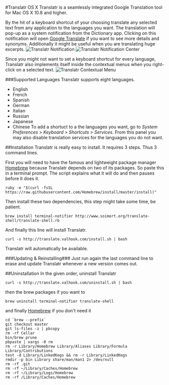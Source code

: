 #Translatr OS X
Translatr is a seamlessly integrated Google Translation tool for Mac OS X 10.8 and higher.

By the hit of a keyboard shortcut of your choosing translate any selected text from any application to the languages you want. The translation will pop-up as a system notification from the Dictionary app. Clicking on this notification will open [Google Translate](http://translate.google.com) if you want to see more details and synonyms. Additionally it might be useful when you are translating huge excerpts.
![Translatr Notification](http://s13.postimg.org/gmchih14n/translatr_notification.png)
![Translatr Notification Center](http://s24.postimg.org/e9lgqn66t/translatr_nc.png)

Since you might not want to set a keyboard shortcut for every language, Translatr also implements itself inside the contextual menus when you right-click on a selected text.
![Translatr Contextual Menu](http://s30.postimg.org/kha860nzl/translatr_menu.png)

###Supported Languages
Translatr supports eight languages.
  - English
  - French
  - Spanish
  - German
  - Italian
  - Russian
  - Japanese
  - Chinese
To add a shortuct to a the languages you want, go to *System Preferences > Keyboard > Shortcuts > Services*.
From this panel you may also disable translation services for the languages you do not want.

##Installation
Translatr is really easy to install. It requires 3 steps. Thus 3 command lines.

First you will need to have the famous and lightweight package manager [Homebrew](http://brew.sh/) because Translatr depends on two of its packages. So paste this in a terminal prompt. The script explains what it will do and then pauses before it does it.
```
ruby -e "$(curl -fsSL https://raw.githubusercontent.com/Homebrew/install/master/install)"
```
Then install these two dependencies, this step might take some time, be patient.
```
brew install terminal-notifier http://www.soimort.org/translate-shell/translate-shell.rb
```
And finally this line will install Translatr.
```
curl -s http://translate.valhook.com/install.sh | bash
```
Translatr will automatically be available.

###Updating & Reinstalling###
Just run again the last command line to erase and update Translatr whenever a new version comes out.

##Uninstallation
In the given order, uninstall Translatr
```
curl -s http://translate.valhook.com/uninstall.sh | bash
```
then the brew packages if you want to
```
brew uninstall terminal-notifier translate-shell
```
and finally [Homebrew](http://brew.sh/) if you don't need it
```
cd `brew --prefix`
git checkout master
git ls-files -z | pbcopy
rm -rf Cellar
bin/brew prune
pbpaste | xargs -0 rm
rm -r Library/Homebrew Library/Aliases Library/Formula Library/Contributions 
test -d Library/LinkedKegs && rm -r Library/LinkedKegs
rmdir -p bin Library share/man/man1 2> /dev/null
rm -rf .git
rm -rf ~/Library/Caches/Homebrew
rm -rf ~/Library/Logs/Homebrew
rm -rf /Library/Caches/Homebrew
```
